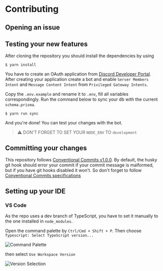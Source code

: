 # Contributing

## Opening an issue

## Testing your new features

After cloning the repository you should install the dependencies by using

```shell
$ yarn install
```

You have to create an OAuth application from [Discord Developer Portal](https://discord.com/developers/applications/).
After creating your application create a bot and enable `Server Members Intent` and `Message Content Intent` from
`Privileged Gateway Intents`.


Copy the `.env.example` and rename it to `.env`, fill all variables correspondingly. Run the command below to sync your
db with the current `schema.prisma`.

```shell
$ yarn run sync
```

And you're done! You can test your changes with the bot.

> ⚠ DON'T FORGET TO SET YOUR `NODE_ENV` TO `development`

## Committing your changes

This repository follows [Conventional Commits v1.0.0](https://www.conventionalcommits.org/en/v1.0.0/). By default,
the husky git hook should error your commit if your commit message is malformed, but if you have git hooks disabled
it won't. So don't forget to follow [Conventional Commits specifications](https://www.conventionalcommits.org/en/v1.0.0/#specification)

## Setting up your IDE

### VS Code

As the repo uses a dev branch of TypeScript, you have to set it manually to the one installed in `node_modules`.

Open the command palette by `Ctrl/Cmd + Shift + P`. Then choose `Typescript: Select TypeScript version...`

![Command Palette](https://media.discordapp.net/attachments/970433849714675732/973370095634092032/unknown.png)

then select `Use Workspace Version`

![Version Selection](https://media.discordapp.net/attachments/970433849714675732/973371882814472272/unknown.png)